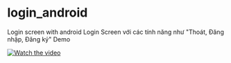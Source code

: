 # login_android
Login screen with android
Login Screen với các tính năng như "Thoát, Đăng nhập, Đăng ký"
Demo


[![Watch the video](https://img.youtube.com/vi/_rVAhs7cA-k/maxresdefault.jpg)](https://www.youtube.com/watch?v=_rVAhs7cA-k)


